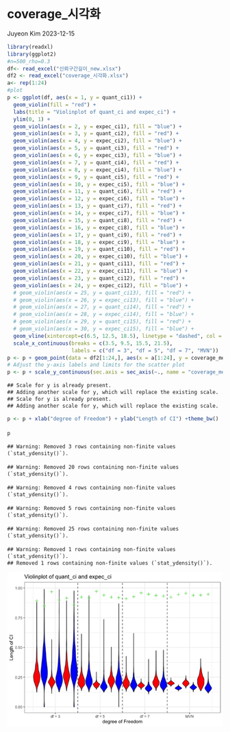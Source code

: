 coverage_시각화
================
Juyeon Kim
2023-12-15

``` r
library(readxl)
library(ggplot2)
#n=500_rho=0.3
df<- read_excel("신뢰구간길이_new.xlsx")
df2 <- read_excel("coverage_시각화.xlsx")
a<- rep(1:24)
#plot
p <- ggplot(df, aes(x = 1, y = quant_ci1)) +
  geom_violin(fill = "red") +
  labs(title = "Violinplot of quant_ci and expec_ci") +
  ylim(0, 1) +
  geom_violin(aes(x = 2, y = expec_ci1), fill = "blue") +
  geom_violin(aes(x = 3, y = quant_ci2), fill = "red") +
  geom_violin(aes(x = 4, y = expec_ci2), fill = "blue") +
  geom_violin(aes(x = 5, y = quant_ci3), fill = "red") +
  geom_violin(aes(x = 6, y = expec_ci3), fill = "blue") +
  geom_violin(aes(x = 7, y = quant_ci4), fill = "red") +
  geom_violin(aes(x = 8, y = expec_ci4), fill = "blue") +
  geom_violin(aes(x = 9, y = quant_ci5), fill = "red") +
  geom_violin(aes(x = 10, y = expec_ci5), fill = "blue") +
  geom_violin(aes(x = 11, y = quant_ci6), fill = "red") +
  geom_violin(aes(x = 12, y = expec_ci6), fill = "blue") +
  geom_violin(aes(x = 13, y = quant_ci7), fill = "red") +
  geom_violin(aes(x = 14, y = expec_ci7), fill = "blue") +
  geom_violin(aes(x = 15, y = quant_ci8), fill = "red") +
  geom_violin(aes(x = 16, y = expec_ci8), fill = "blue") +
  geom_violin(aes(x = 17, y = quant_ci9), fill = "red") +
  geom_violin(aes(x = 18, y = expec_ci9), fill = "blue") +
  geom_violin(aes(x = 19, y = quant_ci10), fill = "red") +
  geom_violin(aes(x = 20, y = expec_ci10), fill = "blue") +
  geom_violin(aes(x = 21, y = quant_ci11), fill = "red") +
  geom_violin(aes(x = 22, y = expec_ci11), fill = "blue") +
  geom_violin(aes(x = 23, y = quant_ci12), fill = "red") +
  geom_violin(aes(x = 24, y = expec_ci12), fill = "blue") +
  # geom_violin(aes(x = 25, y = quant_ci13), fill = "red") +
  # geom_violin(aes(x = 26, y = expec_ci13), fill = "blue") +
  # geom_violin(aes(x = 27, y = quant_ci14), fill = "red") +
  # geom_violin(aes(x = 28, y = expec_ci14), fill = "blue") +
  # geom_violin(aes(x = 29, y = quant_ci15), fill = "red") +
  # geom_violin(aes(x = 30, y = expec_ci15), fill = "blue") +
  geom_vline(xintercept=c(6.5, 12.5, 18.5), linetype = "dashed", col = "gray30")+
  scale_x_continuous(breaks = c(3.5, 9.5, 15.5, 21.5), 
                     labels = c("df = 3", "df = 5", "df = 7", "MVN"))
p <- p + geom_point(data = df2[1:24,], aes(x = a[1:24], y = coverage_mean[1:24]), color = "green3", size = 2 ,shape=3)
# Adjust the y-axis labels and limits for the scatter plot
p <- p + scale_y_continuous(sec.axis = sec_axis(~., name = "coverage_mean", breaks = c(0.85, 0.899, 0.856))) +ylim(0,1)
```

    ## Scale for y is already present.
    ## Adding another scale for y, which will replace the existing scale.
    ## Scale for y is already present.
    ## Adding another scale for y, which will replace the existing scale.

``` r
p <- p + xlab("degree of Freedom") + ylab("Length of CI") +theme_bw()

p
```

    ## Warning: Removed 3 rows containing non-finite values (`stat_ydensity()`).

    ## Warning: Removed 20 rows containing non-finite values (`stat_ydensity()`).

    ## Warning: Removed 4 rows containing non-finite values (`stat_ydensity()`).

    ## Warning: Removed 5 rows containing non-finite values (`stat_ydensity()`).

    ## Warning: Removed 25 rows containing non-finite values (`stat_ydensity()`).

    ## Warning: Removed 1 rows containing non-finite values (`stat_ydensity()`).
    ## Removed 1 rows containing non-finite values (`stat_ydensity()`).

![](https://github.com/JuyeonKim-Static/Expectile/blob/b39d4a079ecf22d1356153c0915a0680e9d19c12/Coverage%20SImulation/violinplot.png)<!-- -->
